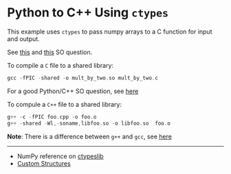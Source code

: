 Python to C++ Using `ctypes`
============================

This example uses `ctypes` to pass numpy arrays to a C function for input and output.

See [this](http://stackoverflow.com/questions/5862915/passing-numpy-arrays-to-a-c-function-for-input-and-output) and [this](http://stackoverflow.com/questions/14341549/passing-a-set-of-numpy-arrays-into-c-function-for-input-and-output) SO question.

To compile a `C` file to a shared library:
```C
gcc -fPIC -shared -o mult_by_two.so mult_by_two.c
```

For a good Python/C++ SO question, see [here](http://stackoverflow.com/questions/145270/calling-c-c-from-python)

To compule a `C++` file to a shared library:
```C++
g++ -c -fPIC foo.cpp -o foo.o
g++ -shared -Wl,-soname,libfoo.so -o libfoo.so  foo.o
```

**Note**: There is a difference between `g++` and `gcc`, see [here](http://stackoverflow.com/a/172592)

--------------------------------------------------------

- NumPy reference on [ctypeslib](http://docs.scipy.org/doc/numpy/reference/routines.ctypeslib.html)
- [Custom Structures](http://stackoverflow.com/questions/15667361/callback-with-custom-types-in-python-ctypes)